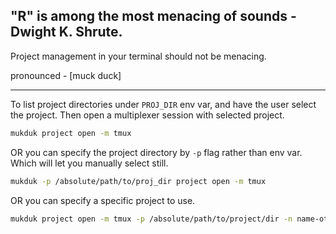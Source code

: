 ## "R" is among the most menacing of sounds - Dwight K. Shrute.

Project management in your terminal should not be menacing.

pronounced - [muck duck]

---

To list project directories under `PROJ_DIR` env var, and have the user select the project. Then open a multiplexer session with selected project.
```bash
mukduk project open -m tmux
```

OR you can specify the project directory by `-p` flag rather than env var. Which will let you manually select still.

```bash
mukduk -p /absolute/path/to/proj_dir project open -m tmux
```

OR you can specify a specific project to use.

```bash
mukduk project open -m tmux -p /absolute/path/to/project/dir -n name-other-than-dir-name
```